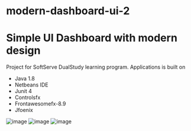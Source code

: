 # modern-dashboard-ui-2
# Simple UI Dashboard with modern design
Project for SoftServe DualStudy learning program. Applications is built on 
- Java 1.8
- Netbeans IDE
- Junit 4
- Controlsfx
- Frontawesomefx-8.9
- Jfoenix

![image](https://github.com/lepester/modern-dashboard-ui-2/assets/56651129/4d9f1d7f-0bf7-4e66-82c8-108301b6c22f)
![image](https://github.com/lepester/modern-dashboard-ui-2/assets/56651129/2c51fbdb-a298-4bd3-97ca-86df72882103)
![image](https://github.com/lepester/modern-dashboard-ui-2/assets/56651129/7c87f4fa-d0ee-481f-957d-7c6eb980f5e0)

